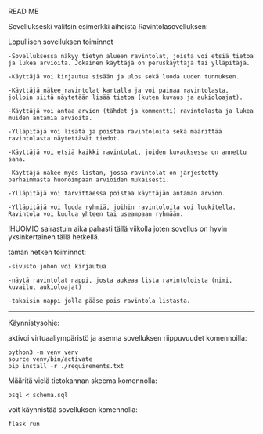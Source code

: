 READ ME

Sovellukseski valitsin esimerkki aiheista Ravintolasovelluksen:

Lopullisen sovelluksen toiminnot
	
 	-Sovelluksessa näkyy tietyn alueen ravintolat, joista voi etsiä tietoa ja lukea arvioita. Jokainen käyttäjä on peruskäyttäjä tai ylläpitäjä.

	-Käyttäjä voi kirjautua sisään ja ulos sekä luoda uuden tunnuksen.
	
	-Käyttäjä näkee ravintolat kartalla ja voi painaa ravintolasta, jolloin siitä näytetään lisää tietoa (kuten kuvaus ja aukioloajat).
	
	-Käyttäjä voi antaa arvion (tähdet ja kommentti) ravintolasta ja lukea muiden antamia arvioita.
	
	-Ylläpitäjä voi lisätä ja poistaa ravintoloita sekä määrittää ravintolasta näytettävät tiedot.

	-Käyttäjä voi etsiä kaikki ravintolat, joiden kuvauksessa on annettu sana.

	-Käyttäjä näkee myös listan, jossa ravintolat on järjestetty parhaimmasta huonoimpaan arvioiden mukaisesti.
	
	-Ylläpitäjä voi tarvittaessa poistaa käyttäjän antaman arvion.
	
	-Ylläpitäjä voi luoda ryhmiä, joihin ravintoloita voi luokitella. Ravintola voi kuulua yhteen tai useampaan ryhmään.



!HUOMIO
sairastuin aika pahasti tällä viikolla joten sovellus on hyvin yksinkertainen tällä hetkellä.

tämän hetken toiminnot:
	
 	-sivusto johon voi kirjautua

	-näytä ravintolat nappi, josta aukeaa lista ravintoloista (nimi, kuvailu, aukioloajat)
	
	-takaisin nappi jolla pääse pois ravintola listasta.

------------------------------------------------------------------------------------------
Käynnistysohje:

aktivoi virtuaaliympäristö ja asenna sovelluksen riippuvuudet komennoilla:

	python3 -m venv venv
	source venv/bin/activate
	pip install -r ./requirements.txt

Määritä vielä tietokannan skeema komennolla:

	psql < schema.sql
	
voit käynnistää sovelluksen komennolla:
	
	flask run
	
	

